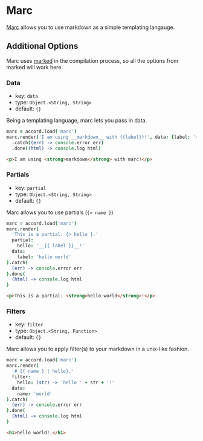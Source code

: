 # Marc
[Marc](https://github.com/bredele/marc) allows you to use markdown as a simple templating langauge.

## Additional Options
Marc uses [marked](https://github.com/chjj/marked) in the compilation process, so all the options from marked will work here.

### Data
 - key: `data`
 - type: `Object.<String, String>`
 - default: `{}`

Being a templating language, marc lets you pass in data.

```coffee
marc = accord.load('marc')
marc.render('I am using __markdown__ with {{label}}!', data: {label: 'marc'})
  .catch((err) -> console.error err)
  .done((html) -> console.log html)
```

```html
<p>I am using <strong>markdown</strong> with marc!</p>
```

### Partials
 - key: `partial`
 - type: `Object.<String, String>`
 - default: `{}`

Marc allows you to use partials (`{> name }`)

```coffee
marc = accord.load('marc')
marc.render(
  'This is a partial: {> hello }.'
  partial:
    hello: '__{{ label }}__!'
  data:
    label: 'hello world'
).catch(
  (err) -> console.error err
).done(
  (html) -> console.log html
)
```

```html
<p>This is a partial: <strong>hello world</strong>!</p>
```

### Filters
 - key: `filter`
 - type: `Object.<String, Function>`
 - default: `{}`

Marc allows you to apply filter(s) to your markdown in a unix-like fashion.

```coffee
marc = accord.load('marc')
marc.render(
  '# {{ name } | hello}.'
  filter:
    hello: (str) -> 'hello ' + str + '!'
  data:
    name: 'world'
).catch(
  (err) -> console.error err
).done(
  (html) -> console.log html
)
```

```html
<h1>hello world!.</h1>
```
